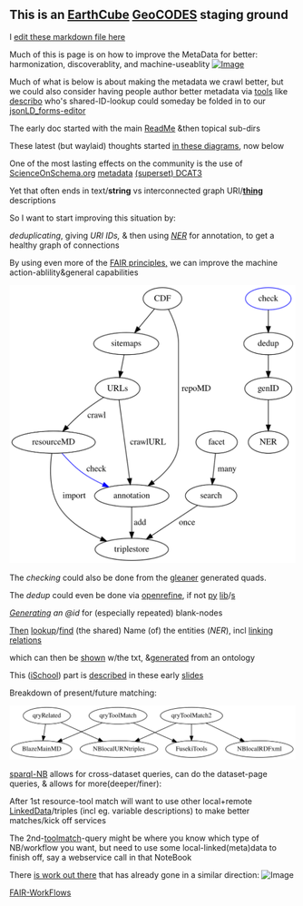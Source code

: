 ## This is an [EarthCube](https://www.earthcube.org/) [GeoCODES](https://www.earthcube.org/geocodes) staging ground

I [edit these markdown file here](https://github.com/MBcode/ec/edit/gh-pages/index.md) 

Much of this is page is on how to improve the MetaData for better:
harmonization, discoverablity, and machine-useablity
[![Image](http://mbobak.ncsa.illinois.edu/ec/m4m/m4m.png)](http://geocodes.ddns.net/ec/m4m/d10/)

Much of what is below is about making the metadata we crawl better, but we could also consider having people author better metadata via [tools](https://www.researchobject.org/ro-crate/tools/) like [describo](https://arkisto-platform.github.io/describo-online/) who's shared-ID-lookup could someday be folded in to our [jsonLD_forms-editor](https://ecjsonforms.netlify.app/#/)

The early doc started with the main [ReadMe](https://github.com/MBcode/ec#readme) &then topical sub-dirs

These latest (but waylaid) thoughts started [in these diagrams](https://github.com/MBcode/ec/tree/master/crawl#readme), now below

One of the most lasting effects on the community is the use of [ScienceOnSchema.org](https://github.com/ESIPFed/science-on-schema.org/blob/master/guides/GETTING-STARTED.md) [metadata](http://isda.ncsa.uiuc.edu/~mbobak/sd/) [(superset) DCAT3](https://www.w3.org/TR/vocab-dcat-3/#dcat-sdo)

Yet that often ends in text/**string** vs interconnected graph URI/**[thing](https://blog.google/products/search/introducing-knowledge-graph-things-not/)** descriptions

So I want to start improving this situation by:

_deduplicating_, giving _URI IDs,_ & then using _[NER](https://en.wikipedia.org/wiki/Named-entity_recognition)_ for annotation, to get a healthy graph of connections

By using even more of the [FAIR principles](https://www.go-fair.org/fair-principles/)[,](https://phaidra.univie.ac.at/download/o:1246343) we can improve the machine action-ablility&general capabilities

![Image](https://github.com/MBcode/ec/raw/master/crawl/etl.svg)

The *checking* could also be done from the [gleaner](https://gleaner.io/) generated quads.

The _dedup_ could even be done via [openrefine](https://guides.library.illinois.edu/openrefine/duplicates), if not [py](https://pypi.org/project/dedupe/) [lib](https://pypi.org/project/pandas-dedupe/)/[s](https://pypi.org/project/sparqldataframe/)

_[Generating](https://notes.knowledgefutures.org/pub/ic0grz58/release/3) an @id_ for (especially repeated) blank-nodes

[Then](https://github.com/MBcode/is/wiki) [lookup](https://github.com/WDscholia/scholia/blob/master/scholia/api.py)/[find](https://opensource.ncsa.illinois.edu/bitbucket/projects/CATS/repos/extractors-dbpedia/browse) (the shared) Name (of) the entities (_NER_), 
incl [linking](https://en.wikipedia.org/wiki/Entity_linking) [relations](https://lhncbc.nlm.nih.gov/ii/tools/SemRep_SemMedDB_SKR.html) 

which can then be [shown](https://lhce-brat.nlm.nih.gov/index.xhtml#/SKR/Factuality/Reconcile_50/10048237) w/the txt, &[generated](https://lhncbc.nlm.nih.gov/ii/tools/MetaMap/Docs/CreatingTheEFODataSetForMetaMap.html) from an ontology

This ([iSchool](https://ischool.illinois.edu/people/halil-kilicoglu)) part is [described](https://github.com/MBcode/is/wiki) in these early [slides](https://docs.google.com/presentation/d/1hPkhgtFMYjKwesR_WVtMeA7ACHtAtTBo/edit?usp=sharing&ouid=112141946798542182515&rtpof=true&sd=true)

Breakdown of present/future matching:

![Image](https://raw.githubusercontent.com/MBcode/ec/master/NoteBook/mLD.svg)

[sparql-NB](https://gist.github.com/MBcode/1fe85b1a87677968ea7c8804d56933d2) allows for cross-dataset queries, can do the dataset-page queries, & allows for more(deeper/finer):

After 1st resource-tool match will want to use other local+remote [LinkedData](https://patterns.dataincubator.org/book/follow-your-nose.html)/triples (incl eg. variable descriptions) to make better matches/kick off services

The 2nd-[toolmatch](https://docs.google.com/document/d/1ZIrr7Pwy2T5Ts5k7iRHfrdKhKPTPBmgTaPGnnNIdBmc/edit?usp=sharing)-query might be where you know which type of NB/workflow you want, but need to use some local-linked(meta)data to finish off, say a webservice call in that NoteBook

There [is work out there](https://twitter.com/txkuhn/status/1455449860652548097) that has already gone in a similar direction:
![Image](https://pbs.twimg.com/media/FDLL57oWEAMuhhS.jpg)

[FAIR-WorkFlows](https://fairworkflows.readthedocs.io/en/latest/)
